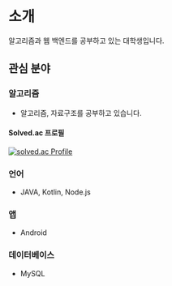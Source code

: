 # 소개
알고리즘과 웹 백엔드를 공부하고 있는 대학생입니다. 


## 관심 분야

### 알고리즘
* 알고리즘, 자료구조를 공부하고 있습니다.
#### Solved.ac 프로필
[![solved.ac Profile](http://mazassumnida.wtf/api/generate_badge?boj=psh6464)](https://solved.ac/profile/psh6464)

### 언어
*  JAVA, Kotlin, Node.js
  
### 앱
* Android

### 데이터베이스
* MySQL
